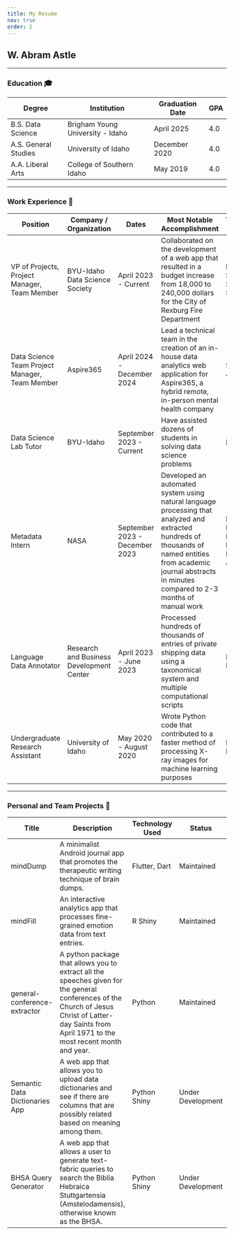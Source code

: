 ```yaml
---
title: My Resume
nav: true
order: 2
---
```


## W. Abram Astle

---
### Education 🎓
| Degree              | Institution                          | Graduation Date | GPA |
|---------------------|--------------------------------------|-----------------|-----|
| B.S. Data Science   | Brigham Young University - Idaho    | April 2025      | 4.0 |
| A.S. General Studies| University of Idaho                  | December 2020   | 4.0 |
| A.A. Liberal Arts  | College of Southern Idaho           | May 2019        | 4.0 |

---
### Work Experience 🔨
| Position                   | Company / Organization             | Dates                  | Most Notable Accomplishment                                                      | Technology Used                                                                                     |
|----------------------------|-----------------------------------|-----------------------|----------------------------------------------------------------------------------|-----------------------------------------------------------------------------------------------------|
| VP of Projects, Project Manager, Team Member | BYU-Idaho Data Science Society | April 2023 - Current   | Collaborated on the development of a web app that resulted in a budget increase from 18,000 to 240,000 dollars for the City of Rexburg Fire Department | Python, R, SQL, Streamlit, Shiny                                                                  |
| Data Science Team Project Manager, Team Member | Aspire365   | April 2024 - December 2024 | Lead a technical team in the creation of an in-house data analytics web application for Aspire365, a hybrid remote, in-person mental health company | Shiny, R, Javascript                                                                             |
| Data Science Lab Tutor     | BYU-Idaho                         | September 2023 - Current | Have assisted dozens of students in solving data science problems                 | Python, R                                                                                         |
| Metadata Intern             | NASA                              | September 2023 - December 2023 | Developed an automated system using natural language processing that analyzed and extracted hundreds of thousands of named entities from academic journal abstracts in minutes compared to 2-3 months of manual work | Python, Multiple Deep Learning Models, Javascript                                                   |
| Language Data Annotator    | Research and Business Development Center | April 2023 - June 2023 | Processed hundreds of thousands of entries of private shipping data using a taxonomical system and multiple computational scripts | Python, Bash                                                                                    |
| Undergraduate Research Assistant | University of Idaho | May 2020 - August 2020 | Wrote Python code that contributed to a faster method of processing X-ray images for machine learning purposes  | Python, Fortran                                                                                   |

---
### Personal and Team Projects 👤
| Title                    | Description                                                                                      | Technology Used | Status       | URL |
|--------------------------|--------------------------------------------------------------------------------------------------|----------------|--------------|-----|
| mindDump                 | A minimalist Android journal app that promotes the therapeutic writing technique of brain dumps. | Flutter, Dart  | Maintained   | [GitHub](https://github.com/c-a-s-t-l-e/mindDump/) |
| mindFill                 | An interactive analytics app that processes fine-grained emotion data from text entries.         | R Shiny        | Maintained   | [GitHub](https://github.com/c-a-s-t-l-e/mindFill/) |
| general-conference-extractor | A python package that allows you to extract all the speeches given for the general conferences of the Church of Jesus Christ of Latter-day Saints from April 1971 to the most recent month and year. | Python         | Maintained   | [GitHub](https://c-a-s-t-l-e.github.io/general-conference-extractor/) |
| Semantic Data Dictionaries App | A web app that allows you to upload data dictionaries and see if there are columns that are possibly related based on meaning among them. | Python Shiny   | Under Development | [GitHub](https://c-a-s-t-l-e.github.io/semantic_data_dictionaries_app/) |
| BHSA Query Generator | A web app that allows a user to generate text-fabric queries to search the Biblia Hebraica Stuttgartensia (Amstelodamensis), otherwise known as the BHSA. | Python Shiny   | Under Development | [GitHub](https://c-a-s-t-l-e.github.io/bhsa-query-generator/) |

